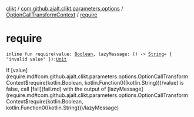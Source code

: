 [clikt](../../index.md) / [com.github.ajalt.clikt.parameters.options](../index.md) / [OptionCallTransformContext](index.md) / [require](./require.md)

# require

`inline fun require(value: `[`Boolean`](https://kotlinlang.org/api/latest/jvm/stdlib/kotlin/-boolean/index.html)`, lazyMessage: () -> `[`String`](https://kotlinlang.org/api/latest/jvm/stdlib/kotlin/-string/index.html)` = { "invalid value" }): `[`Unit`](https://kotlinlang.org/api/latest/jvm/stdlib/kotlin/-unit/index.html)

If [value](require.md#com.github.ajalt.clikt.parameters.options.OptionCallTransformContext$require(kotlin.Boolean, kotlin.Function0((kotlin.String)))/value) is false, call [fail](fail.md) with the output of [lazyMessage](require.md#com.github.ajalt.clikt.parameters.options.OptionCallTransformContext$require(kotlin.Boolean, kotlin.Function0((kotlin.String)))/lazyMessage)

